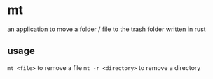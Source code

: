 # mt
an application to move a folder / file to the trash folder written in rust

## usage
`mt <file>` to remove a file
`mt -r <directory>` to remove a directory
